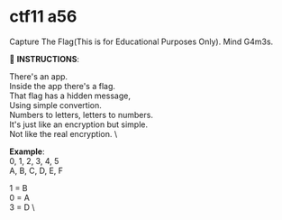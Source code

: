 
# ctf11 a56
Capture The Flag(This is for Educational Purposes Only). Mind G4m3s.

📝 **INSTRUCTIONS**: 

There's an app. \
Inside the app there's a flag. \
That flag has a hidden message, \
Using simple convertion. \
Numbers to letters, letters to numbers. \
It's just like an encryption but simple. \
Not like the real encryption. \

**Example**: \
0, 1, 2, 3, 4, 5 \
A, B, C, D, E, F

1 = B \
0 = A \
3 = D \
